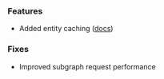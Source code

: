 ### Features

- Added entity caching ([docs](https://website-git-obmarg-zkoomnylmtyr.grafbase-vercel.dev/docs/self-hosted-gateway/entity-caching))

### Fixes

- Improved subgraph request performance

